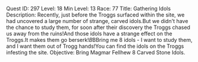 Quest ID: 297
Level: 18
Min Level: 13
Race: 77
Title: Gathering Idols
Description: Recently, just before the Troggs surfaced within the site, we had uncovered a large number of strange, carved idols.But we didn't have the chance to study them, for soon after their discovery the Troggs chased us away from the ruins!And those idols have a strange effect on the Troggs.It makes them go berserk!$B$BBring me 8 idols - I want to study them, and I want them out of Trogg hands!You can find the idols on the Troggs infesting the site.
Objective: Bring Magmar Fellhew 8 Carved Stone Idols.

